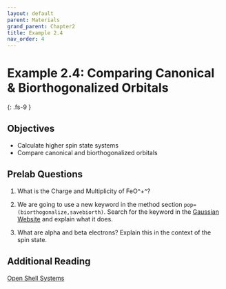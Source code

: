 ```yaml
---
layout: default
parent: Materials
grand_parent: Chapter2
title: Example 2.4
nav_order: 4
---
```


# Example 2.4: Comparing Canonical & Biorthogonalized Orbitals
{: .fs-9 }

## Objectives
- Calculate higher spin state systems
- Compare canonical and biorthogonalized orbitals

## Prelab Questions

1. What is the Charge and Multiplicity of FeO^+^?

2. We are going to use a new keyword in the method section `pop=(biorthogonalize,savebiorth)`. Search for the keyword in the [Gaussian Website](https://gaussian.com/population/) and explain what it does.

3. What are alpha and beta electrons? Explain this in the context of the spin state.

## Additional Reading

[Open Shell Systems](https://www.schulz.chemie.uni-rostock.de/storages/uni-rostock/Alle_MNF/Chemie_Schulz/Computerchemie_2/closed.html)
